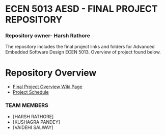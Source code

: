 # ECEN 5013 AESD - FINAL PROJECT REPOSITORY

### Repository owner- Harsh Rathore 

The repository includes the final project links and folders for Advanced Embedded Software Design ECEN 5013. Overview of project found below.

# Repository Overview

* [Final Project Overview Wiki Page](https://github.com/cu-ecen-5013/final-project-HARSH1911RATHORE/wiki/Final-Project-Overview)
* [Project Schedule](https://github.com/cu-ecen-5013/final-project-HARSH1911RATHORE/wiki/Project-Schedule)

### TEAM MEMBERS
* [HARSH RATHORE]
* [KUSHAGRA PANDEY]
* [VAIDEHI SALWAY]
